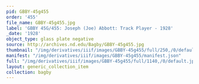 ```yaml
---
pid: GBBY-45g455
order: '455'
file_name: GBBY-45g455.jpg
label: 'GBBY 45G/455: Joseph (Joe) Abbott: Track Player - 1928'
_date: '1928'
object_type: glass plate negative
source: http://archives.nd.edu/Bagby/GBBY-45g455.jpg
thumbnail: "/img/derivatives/iiif/images/GBBY-45g455/full/250,/0/default.jpg"
manifest: "/img/derivatives/iiif/images/GBBY-45g455/manifest.json"
full: "/img/derivatives/iiif/images/GBBY-45g455/full/1140,/0/default.jpg"
layout: generic_collection_item
collection: bagby
---
```

